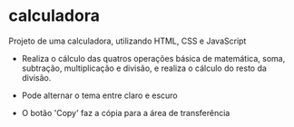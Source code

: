 # calculadora

Projeto de uma calculadora, utilizando HTML, CSS e JavaScript

- Realiza o cálculo das quatros operações básica de matemática, soma, subtração, multiplicação e divisão, e realiza o cálculo do resto da divisão.

- Pode alternar o tema entre claro e escuro

- O botão 'Copy' faz a cópia para a área de transferência
